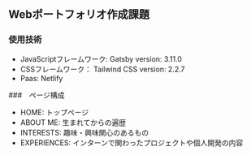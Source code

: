 ## Webポートフォリオ作成課題  
### 使用技術  
- JavaScriptフレームワーク: Gatsby version: 3.11.0
- CSSフレームワーク： Tailwind CSS version: 2.2.7
- Paas: Netlify

###　ページ構成  
- HOME: トップページ
- ABOUT ME: 生まれてからの遍歴
- INTERESTS: 趣味・興味関心のあるもの
- EXPERIENCES: インターンで関わったプロジェクトや個人開発の内容


